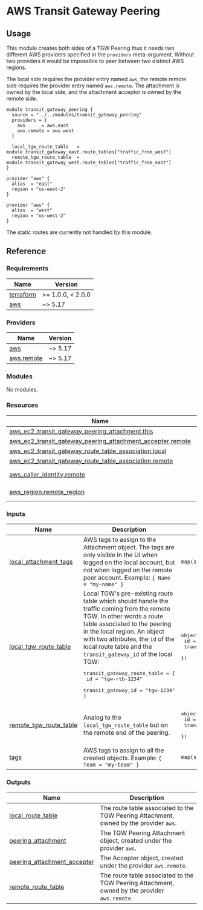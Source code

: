 # AWS Transit Gateway Peering

## Usage

This module creates both sides of a TGW Peering thus it needs two different AWS providers specified in the `providers` meta-argument.
Without two providers it would be impossible to peer between two distinct AWS regions.

The local side requires the provider entry named `aws`, the remote remote side requires the provider entry named `aws.remote`. The attachment
is owned by the local side, and the attachment acceptor is owned by the remote side.

```hcl2
module transit_gateway_peering {
  source = "../../modules/transit_gateway_peering"
  providers = {
    aws      = aws.east
    aws.remote = aws.west
  }

  local_tgw_route_table   = module.transit_gateway_east.route_tables["traffic_from_west"]
  remote_tgw_route_table  = module.transit_gateway_west.route_tables["traffic_from_east"]
}

provider "aws" {
  alias  = "east"
  region = "us-east-2"
}

provider "aws" {
  alias  = "west"
  region = "us-west-2"
}
```

The static routes are currently not handled by this module.

## Reference
<!-- BEGINNING OF PRE-COMMIT-TERRAFORM DOCS HOOK -->
### Requirements

| Name | Version |
|------|---------|
| <a name="requirement_terraform"></a> [terraform](#requirement\_terraform) | >= 1.0.0, < 2.0.0 |
| <a name="requirement_aws"></a> [aws](#requirement\_aws) | ~> 5.17 |

### Providers

| Name | Version |
|------|---------|
| <a name="provider_aws"></a> [aws](#provider\_aws) | ~> 5.17 |
| <a name="provider_aws.remote"></a> [aws.remote](#provider\_aws.remote) | ~> 5.17 |

### Modules

No modules.

### Resources

| Name | Type |
|------|------|
| [aws_ec2_transit_gateway_peering_attachment.this](https://registry.terraform.io/providers/hashicorp/aws/latest/docs/resources/ec2_transit_gateway_peering_attachment) | resource |
| [aws_ec2_transit_gateway_peering_attachment_accepter.remote](https://registry.terraform.io/providers/hashicorp/aws/latest/docs/resources/ec2_transit_gateway_peering_attachment_accepter) | resource |
| [aws_ec2_transit_gateway_route_table_association.local](https://registry.terraform.io/providers/hashicorp/aws/latest/docs/resources/ec2_transit_gateway_route_table_association) | resource |
| [aws_ec2_transit_gateway_route_table_association.remote](https://registry.terraform.io/providers/hashicorp/aws/latest/docs/resources/ec2_transit_gateway_route_table_association) | resource |
| [aws_caller_identity.remote](https://registry.terraform.io/providers/hashicorp/aws/latest/docs/data-sources/caller_identity) | data source |
| [aws_region.remote_region](https://registry.terraform.io/providers/hashicorp/aws/latest/docs/data-sources/region) | data source |

### Inputs

| Name | Description | Type | Default | Required |
|------|-------------|------|---------|:--------:|
| <a name="input_local_attachment_tags"></a> [local\_attachment\_tags](#input\_local\_attachment\_tags) | AWS tags to assign to the Attachment object. The tags are only visible in the UI when logged on the local account, but not when logged on the remote peer account. Example: `{ Name = "my-name" }` | `map(string)` | `{}` | no |
| <a name="input_local_tgw_route_table"></a> [local\_tgw\_route\_table](#input\_local\_tgw\_route\_table) | Local TGW's pre-existing route table which should handle the traffic coming from the remote TGW. In other words a route table associated to the peering in the local region. An object with two attributes, the `id` of the local route table and the `transit_gateway_id` of the local TGW:<pre>transit_gateway_route_table = {<br>  id                 = "tgw-rtb-1234"<br>  transit_gateway_id = "tgw-1234"<br>}</pre> | <pre>object({<br>    id                 = string<br>    transit_gateway_id = string<br>  })</pre> | n/a | yes |
| <a name="input_remote_tgw_route_table"></a> [remote\_tgw\_route\_table](#input\_remote\_tgw\_route\_table) | Analog to the `local_tgw_route_table` but on the remote end of the peering. | <pre>object({<br>    id                 = string<br>    transit_gateway_id = string<br>  })</pre> | n/a | yes |
| <a name="input_tags"></a> [tags](#input\_tags) | AWS tags to assign to all the created objects. Example: `{ Team = "my-team" }` | `map(string)` | `{}` | no |

### Outputs

| Name | Description |
|------|-------------|
| <a name="output_local_route_table"></a> [local\_route\_table](#output\_local\_route\_table) | The route table associated to the TGW Peering Attachment, owned by the provider `aws`. |
| <a name="output_peering_attachment"></a> [peering\_attachment](#output\_peering\_attachment) | The TGW Peering Attachment object, created under the provider `aws`. |
| <a name="output_peering_attachment_accepter"></a> [peering\_attachment\_accepter](#output\_peering\_attachment\_accepter) | The Accepter object, created under the provider `aws.remote`. |
| <a name="output_remote_route_table"></a> [remote\_route\_table](#output\_remote\_route\_table) | The route table associated to the TGW Peering Attachment, owned by the provider `aws.remote`. |
<!-- END OF PRE-COMMIT-TERRAFORM DOCS HOOK -->
